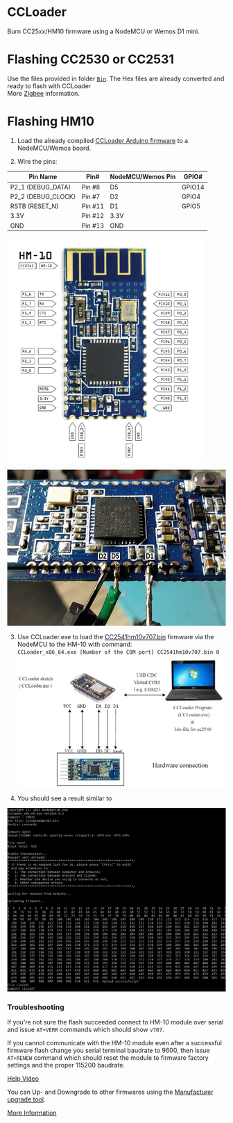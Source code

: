 CCLoader
========

Burn CC25xx/HM10 firmware using a NodeMCU or Wemos D1 mini.

Flashing CC2530 or CC2531
==========================
Use the files provided in folder [`Bin`](/Bin). The Hex files are already converted and ready to flash with CCLoader<br>
More [Zigbee](https://www.zigbee2mqtt.io/information/alternative_flashing_methods.html) information.

Flashing HM10
==========================
1. Load the already compiled [CCLoader Arduino firmware](/Bin/CCLoader_Arduino.bin) to a NodeMCU/Wemos board.

  
2. Wire the pins:

| Pin Name | Pin# | NodeMCU/Wemos Pin | GPIO# |
| --- | --- | --- | --- |  
| P2_1 (DEBUG_DATA) | Pin #8 | D5 | GPIO14 |
| P2_2 (DEBUG_CLOCK) | Pin #7 | D2 | GPIO4 |
| RSTB (RESET_N)| Pin #11 | D1 | GPIO5 |
| 3.3V | Pin #12 | 3.3V | |  
| GND | Pin #13 | GND | |

![image](hm-10-pinout.png)

![image](wiring-HM-10.jpg)

3. Use CCLoader.exe to load the [CC2541hm10v707.bin](/Bin/CC2541hm10v707.bin) firmware via the NodeMCU to the HM-10 with command:<br>
   `CCLoader_x86_64.exe [Number of the COM port] CC2541hm10v707.bin 0` <br>
![image](CCLoader.jpg)

4. You should see a result similar to

![image](flash-success.jpg)

### Troubleshooting
If you're not sure the flash succeeded connect to HM-10 module over serial and issue `AT+VERR` commands which should show `v707`.

If you cannot communicate with the HM-10 module even after a successful firmware flash change you serial terminal baudrate to 9600, then issue `AT+RENEW` command which should reset the module to firmware factory settings and the proper 115200 baudrate. 

[Help Video](https://www.youtube.com/watch?v=ez3491-v8Og&lc=z23dzv5wvxrkghouvacdp43beqjns0ivud2tbkcab1xw03c010c.1542030938199060) <br>

You can Up- and Downgrade to other firmwares using the [Manufacturer upgrade tool](http://www.jnhuamao.cn/download_rom_en.asp?id=). <br>

[More Information](https://forum.arduino.cc/index.php?topic=393655.0)<br>  

